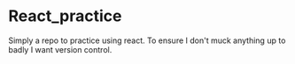 # React_practice
Simply a repo to practice using react. To ensure I don't muck anything up to badly I want version control.
